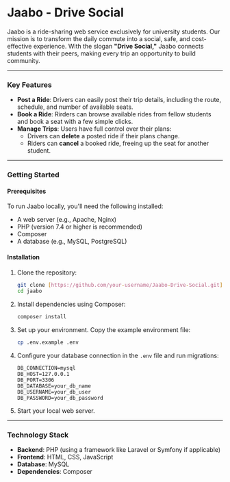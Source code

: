 # Jaabo - Drive Social

Jaabo is a ride-sharing web service exclusively for university students. Our mission is to transform the daily commute into a social, safe, and cost-effective experience. With the slogan **"Drive Social,"** Jaabo connects students with their peers, making every trip an opportunity to build community.

---

### **Key Features**

* **Post a Ride**: Drivers can easily post their trip details, including the route, schedule, and number of available seats.
* **Book a Ride**: Rirders can browse available rides from fellow students and book a seat with a few simple clicks.
* **Manage Trips**: Users have full control over their plans:
    * Drivers can **delete** a posted ride if their plans change.
    * Riders can **cancel** a booked ride, freeing up the seat for another student.

---

### **Getting Started**

#### Prerequisites

To run Jaabo locally, you'll need the following installed:

* A web server (e.g., Apache, Nginx)
* PHP (version 7.4 or higher is recommended)
* Composer
* A database (e.g., MySQL, PostgreSQL)

#### Installation

1.  Clone the repository:
    ```sh
    git clone [https://github.com/your-username/Jaabo-Drive-Social.git]https://github.com/arif12islam/Jaabo-Drive-Social
    cd jaabo
    ```
2.  Install dependencies using Composer:
    ```sh
    composer install
    ```
3.  Set up your environment. Copy the example environment file:
    ```sh
    cp .env.example .env
    ```
4.  Configure your database connection in the `.env` file and run migrations:
    ```
    DB_CONNECTION=mysql
    DB_HOST=127.0.0.1
    DB_PORT=3306
    DB_DATABASE=your_db_name
    DB_USERNAME=your_db_user
    DB_PASSWORD=your_db_password
    ```
5.  Start your local web server.

---

### **Technology Stack**

* **Backend**: PHP (using a framework like Laravel or Symfony if applicable)
* **Frontend**: HTML, CSS, JavaScript
* **Database**: MySQL
* **Dependencies**: Composer